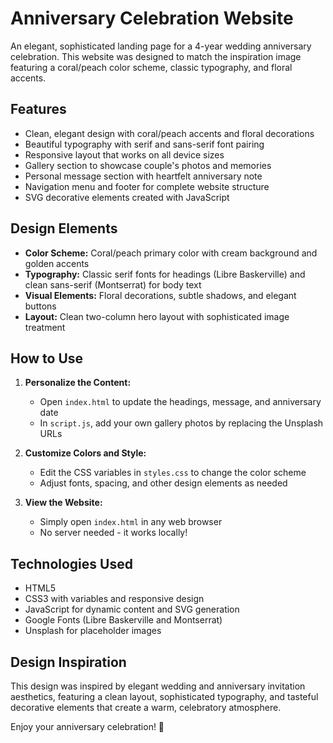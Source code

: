 # Anniversary Celebration Website

An elegant, sophisticated landing page for a 4-year wedding anniversary celebration. This website was designed to match the inspiration image featuring a coral/peach color scheme, classic typography, and floral accents.

## Features

- Clean, elegant design with coral/peach accents and floral decorations
- Beautiful typography with serif and sans-serif font pairing
- Responsive layout that works on all device sizes
- Gallery section to showcase couple's photos and memories
- Personal message section with heartfelt anniversary note
- Navigation menu and footer for complete website structure
- SVG decorative elements created with JavaScript

## Design Elements

- **Color Scheme:** Coral/peach primary color with cream background and golden accents
- **Typography:** Classic serif fonts for headings (Libre Baskerville) and clean sans-serif (Montserrat) for body text
- **Visual Elements:** Floral decorations, subtle shadows, and elegant buttons
- **Layout:** Clean two-column hero layout with sophisticated image treatment

## How to Use

1. **Personalize the Content:**
   - Open `index.html` to update the headings, message, and anniversary date
   - In `script.js`, add your own gallery photos by replacing the Unsplash URLs

2. **Customize Colors and Style:**
   - Edit the CSS variables in `styles.css` to change the color scheme
   - Adjust fonts, spacing, and other design elements as needed

3. **View the Website:**
   - Simply open `index.html` in any web browser
   - No server needed - it works locally!

## Technologies Used

- HTML5
- CSS3 with variables and responsive design
- JavaScript for dynamic content and SVG generation
- Google Fonts (Libre Baskerville and Montserrat)
- Unsplash for placeholder images

## Design Inspiration

This design was inspired by elegant wedding and anniversary invitation aesthetics, featuring a clean layout, sophisticated typography, and tasteful decorative elements that create a warm, celebratory atmosphere.

Enjoy your anniversary celebration! 💍 